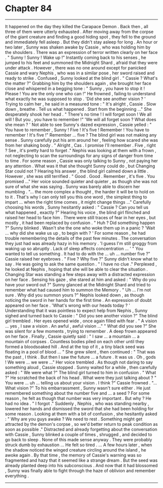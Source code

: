 
# Chapter 84


---

It happened on the day they killed the Carapace Demon . Back then , all three of them were utterly exhausted . After moving away from the corpse of the giant creature and finding a good hiding spot , they fell to the ground and immediately fell asleep .
But they didn't stay asleep for long .
An hour or two later , Sunny was shaken awake by Cassie , who was holding him by the shoulders . There was an expression of terror written clearly on her face .
" Sunny ! Sunny ! Wake up !"
Instantly coming back to his senses , he jumped to his feet and summoned the Midnight Shard , afraid that they were under attack .
However , there was no one around except for panicked Cassie and wary Nephis , who was in a similar pose , her sword raised and ready to strike .
Confused , Sunny looked at the blind girl .
" Cassie ? What's the matter ?"
Grabbing him by the shoulders again , she brought her face close and whispered in a begging tone :
" Sunny , you have to stop it ! Please ! You are the only one who can !"
He frowned , failing to understand what exactly he was supposed to stop .
'Did she see another vision ? '
Trying to calm her , he said in a measured tone :
" It's alright , Cassie . Slow down , breathe . Tell us what happened . Start from the beginning …"
She desperately shook her head .
" There's no time ! I will forget soon ! We all will ! But you , you have to remember !"
'We will all forget soon ? What does she mean ? '
Not able to see Sunny's dazed expression , Cassie yelled :
" You have to remember , Sunny ! Five ! It's five ! Remember ! You have to remember ! It's five !"
Remember … five ?
The blind girl was not making any sense . Sunny carefully put his arm around her , feeling how scared she was from her shaking body .
" Alright , Cas . I promise I'll remember . Five , right ? See , it's pretty hard to forget ."
Nephis was looking at them with a frown , not neglecting to scan the surroundings for any signs of danger from time to time . For some reason , Cassie was only talking to Sunny , not paying her any attention .
What was it that she thought Sunny could do , but Changing Star could not ?
Hearing his answer , the blind girl calmed down a little . However , she was still terrified .
" Good . Good . Remember , it's five . You promised …"
Her voice sounded quieter and quieter , as though she was not sure of what she was saying . Sunny was barely able to discern her mumbling .
"… the more complex a thought , the harder it will be to hold on to it . That's why I can only tell you this one word , the simplest thing to impart … when the right time comes , it might change things …"
Carefully choosing his words , Sunny hesitantly asked :
" Cassie ? Can you tell us what happened , exactly ?"
Hearing his voice , the blind girl flinched and raised her head to face him .
There were still traces of fear in her eyes , but mostly , it had been replaced by confusion .
" Huh ? Did something happen ?"
Sunny blinked .
Wasn't she the one who woke them up in a panic ?
'Wait … why did she wake us up , to begin with ? '
For some reason , he had trouble remembering the details of the past few minutes . The conversation they just had was already hazy in his memory .
'I guess I'm still groggy from waking up so abruptly . Lack of sleep affects concentration … '
" You wanted to tell us something . It had to do with the … uh … number five ?"
Cassie raised her eyebrows .
" Five ? Why five ?"
Sunny didn't know what to say . He was going to ask the same question .
" I have no clue ."
Perplexed , he looked at Nephis , hoping that she will be able to clear the situation .
Changing Star was standing a few steps away with a distracted expression on her face . Sensing his gaze , she stared at him and asked :
" Why do you have your sword out ?"
Sunny glanced at the Midnight Shard and tried to remember what had caused him to summon the Memory .
" Uh … I'm not sure . Why did you summon yours ?"
Nephis looked down , as though noticing the sword in her hands for the first time . An expression of doubt appeared on her face .
'What's wrong with our heads today ? '
Understanding that it was pointless to expect help from Nephis , Sunny sighed and turned back to Cassie :
" Did you see another vision ?"
The blind girl trembled . Her eyes opened wide , once again filled with fear .
" A vision … yes , I saw a vision . An awful , awful vision …"
" What did you see ?"
She was silent for a few moments , trying to remember . A deep frown appeared on her face . Finally , Cassie quietly said :
" I saw … a mountain … a mountain of corpses . Countless bodies piled on each other until they formed a bloodsoaked hill . And at the top of it , a tiny black seed was floating in a pool of blood … "
She grew silent , then continued :
" That was the past , I think . But then I saw the future … a future . It was us . Oh , gods ! We were … we were …"
Her voice trembled . As though not daring to say something aloud , Cassie stopped .
Sunny waited for a while , then carefully asked :
" We were what ?"
The blind girl turned to him in confusion .
" What ?"
He scratched the back of his head . What were they just talking about ?
" You were … uh … telling us about your vision . I think ?"
Cassie frowned .
"... What vision ?"
To his embarrassment , Sunny wasn't sure either . He just remembered something about the number five and … a seed ?
For some reason , he felt as though that number was very important . But why ? He had no idea .
" I forgot ."
Suddenly , Nephis , who was standing nearby , lowered her hands and dismissed the sword that she had been holding for some reason . Looking at them with a bit of confusion , she hesitantly asked :
" Why are you guys awake ? We need to rest . Something might get attracted by the demon's corpse , so we'd better return to peak condition as soon as possible ."
Distracted and already forgetting about the conversation with Cassie , Sunny blinked a couple of times , shrugged , and decided to go back to sleep . None of this made sense anyway . They were probably struck dumb by exhaustion …
He felt so tired .
… A few hours later , when the shadow noticed the winged creature circling around the island , he awoke again . By that time , the memory of Cassie's warning was so fragmented and hazy that it seemed like a strange dream .
But the seed was already planted deep into his subconscious .
And now that it had blossomed , Sunny was finally able to fight through the haze of oblivion and remember everything .

---

